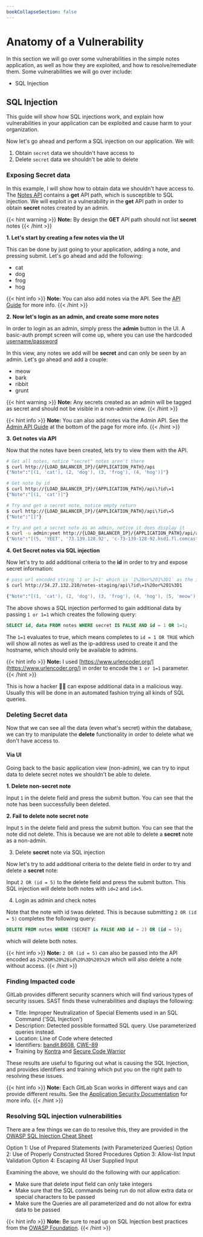 ```yaml
---
bookCollapseSection: false
---
```


# Anatomy of a Vulnerability

In this section we will go over some vulnerabilities in the simple notes application, as well as how they are exploited, and how to resolve/remediate them.
Some vulnerabilities we will go over include:

- SQL Injection

## SQL Injection

This guide will show how SQL injections work, and explain how vulnerabilities in your application can be exploited and cause harm to your organization.

Now let's go ahead and perform a SQL injection on our application. We will:

1. Obtain `secret` data we shouldn't have access to
2. Delete `secret` data we shouldn't be able to delete

### Exposing Secret data

In this example, I will show how to obtain data we shouldn't have access to.
The [Notes API](../api_guide/) contains a **get** API path, which is susceptible to SQL injection. We will exploit in a vulnerability in the **get** API path in order to obtain **secret** notes created by an admin.

{{< hint warning >}}
**Note:**
By design the **GET** API path should not list **secret** notes
{{< /hint >}}

**1. Let's start by creating a few notes via the UI**

This can be done by just going to your application, adding a note, and pressing submit. Let's go ahead and  add the following:

* cat
* dog
* frog
* hog

{{< hint info >}}
**Note:**
You can also add notes via the API. See the [API Guide]((../api_guide/))
for more info.
{{< /hint >}}

**2. Now let's login as an admin, and create some more notes**

In order to login as an admin, simply press the **admin** button in the UI.
A basic-auth prompt screen will come up, where you can use the hardcoded [username/password](https://gitlab.com/tech-marketing/devsecops/initech/simple-notes/-/blob/main/notes/__init__.py#L25)

In this view, any notes we add will be **secret** and can only be seen by an
admin. Let's go ahead and add a couple:

* meow
* bark
* ribbit
* grunt

{{< hint warning >}}
**Note:**
Any secrets created as an admin will be tagged as secret and should
not be visible in a non-admin view.
{{< /hint >}}

{{< hint info >}}
**Note:**
You can also add notes via the Admin API. See the [Admin API Guide]((../api_guide/))
at the bottom of the page for more info.
{{< /hint >}}

**3. Get notes via API**

Now that the notes have been created, lets try to view them with the API.

```bash
# Get all notes, notice "secret" notes aren't there
$ curl http://{LOAD_BALANCER_IP}/{APPLICATION_PATH}/api
{"Note":"[(1, 'cat'), (2, 'dog'), (3, 'frog'), (4, 'hog')]"}

# Get note by id
$ curl http://{LOAD_BALANCER_IP}/{APPLICATION_PATH}/api\?id\=1
{"Note":"[(1, 'cat')]"}

# Try and get a secret note, notice empty return
$ curl http://{LOAD_BALANCER_IP}/{APPLICATION_PATH}/api\?id\=5
{"Note":"[]"}

# Try and get a secret note as an admin, notice it does display it
$ curl -u admin:yeet http://{LOAD_BALANCER_IP}/{APPLICATION_PATH}/api/admin\?id\=5
{"Note":"[(5, 'YEET', '73.139.128.92', 'c-73-139-128-92.hsd1.fl.comcast.net', 1)]"}
```

**4. Get Secret notes via SQL injection**

Now let's try to add additional criteria to the **id** in order
to try and expose secret information:

```bash
# pass url encoded string '1 or 1=1' which is `1%20or%201%3D1` as the id
$ curl http://34.27.132.210/notes-staging/api\?id\=1%20or%201%3D1

{"Note":"[(1, 'cat'), (2, 'dog'), (3, 'frog'), (4, 'hog'), (5, 'meow'), (6, 'bark'), (7, 'ribbit'), (8, 'grunt')]"}
```

The above shows a SQL injection performed to gain additional data by passing
`1 or 1=1` which creates the following query:

```sql
SELECT id, data FROM notes WHERE secret IS FALSE AND id = 1 OR 1=1;
```

The `1=1` evaluates to true, which means completes to `id = 1 OR TRUE`
which will show all notes as well as the ip-address used to create it
and the hostname, which should only be available to admins.

{{< hint info >}}
**Note:**
I used [https://www.urlencoder.org/](https://www.urlencoder.org/) in order
to encode the `1 or 1=1` parameter.
{{< /hint >}}

This is how a hacker 🏴‍☠️ can expose additional data in a malicious way. Usually
this will be done in an automated fashion trying all kinds of SQL queries.

### Deleting **Secret** data

Now that we can see all the data (even what's secret) within the database, we
can try to manipulate the **delete** functionality in order to delete what we don't
have access to.

#### Via UI

Going back to the basic application view (non-admin), we can try to input data to delete secret notes we shouldn't be able to delete.

**1. Delete non-secret note**

Input `1` in the delete field and press the submit button.
You can see that the note has been successfully been deleted.

**2. Fail to delete note secret note**

Input `5` in the delete field and press the submit button.
You can see that the note did not delete. This is because we are not
able to delete a **secret** note as a non-admin.

3. Delete **secret** note via SQL injection

Now let's try to add additional criteria to the delete field in order
to try and delete a **secret** note:

Input `2 OR (id = 5)` to the delete field and press the submit button.
This SQL injection will delete both notes with `id=2` and `id=5`.

4. Login as admin and check notes

Note that the note with id `5`was deleted. This is because submitting
`2 OR (id = 5)` completes the following query:

```sql
DELETE FROM notes WHERE (SECRET is FALSE AND id = 2) OR (id = 5);
```

which will delete both notes.

{{< hint info >}}
**Note:**
`2 OR (id = 5)` can also be passed into the API encoded as
`2%20OR%20%28id%20%3D%205%29` which will also delete a note
without access.
{{< /hint >}}

### Finding Impacted code

GitLab provides different security scanners which will find various types of security issues.
SAST finds these vulnerabilities and displays the following:

- Title: Improper Neutralization of Special Elements used in an SQL Command ('SQL Injection')
- Description: Detected possible formatted SQL query. Use parameterized queries instead.
- Location: Line of Code where detected
- Identifiers: [bandit.B608](https://semgrep.dev/r/gitlab.bandit.B608), [CWE-89](https://cwe.mitre.org/data/definitions/89.html)
- Training by [Kontra](https://application.security/gitlab/free-application-security-training/owasp-top-10-sql-injection) and [Secure Code Warrior](https://portal.securecodewarrior.com/?utm_source=partner-integration:gitlab#/contextual-microlearning/web/injection)

These results are useful to figuring out what is causing the SQL Injection, and provides
identifiers and training which put you on the right path to resolving these issues.

{{< hint info >}}
**Note:**
Each GitLab Scan works in different ways and can provide
different results. See the [Application Security Documentation](https://docs.gitlab.com/ee/user/application_security/)
for more info.
{{< /hint >}}

### Resolving SQL injection vulnerabilities

There are a few things we can do to resolve this, they are provided in
the [OWASP SQL Injection Cheat Sheet](https://cheatsheetseries.owasp.org/cheatsheets/SQL_Injection_Prevention_Cheat_Sheet.html)

Option 1: Use of Prepared Statements (with Parameterized Queries)
Option 2: Use of Properly Constructed Stored Procedures
Option 3: Allow-list Input Validation
Option 4: Escaping All User Supplied Input

Examining the above, we should do the following with our application:
* Make sure that delete input field can only take integers
* Make sure that the SQL commands being run do not allow extra data or special characters to be passed
* Make sure the Queries are all parameterized and do not allow for extra data to be passed

{{< hint info >}}
**Note:**
Be sure to read up on SQL Injection best practices from the [OWASP Foundation](https://owasp.org/www-community/attacks/SQL_Injection).
{{< /hint >}}
